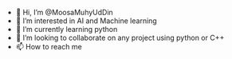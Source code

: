 - 👋 Hi, I’m @MoosaMuhyUdDin
- 👀 I’m interested in AI and Machine learning
- 🌱 I’m currently learning python 
- 💞️ I’m looking to collaborate on any project using python or C++
- 📫 How to reach me 

<!---
MoosaMuhyUdDin/MoosaMuhyUdDin is a ✨ special ✨ repository because its `README.md` (this file) appears on your GitHub profile.
You can click the Preview link to take a look at your changes.
--->
